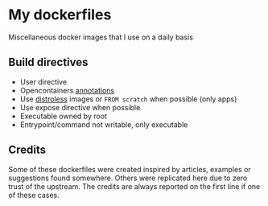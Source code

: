 # My dockerfiles

Miscellaneous docker images that I use on a daily basis

## Build directives

- User directive
- Opencontainers [annotations](https://github.com/opencontainers/image-spec/blob/main/annotations.md#pre-defined-annotation-keys)
- Use [distroless](https://github.com/GoogleContainerTools/distroless) images or `FROM scratch` when possible (only apps)
- Use expose directive when possible
- Executable owned by root
- Entrypoint/command not writable, only executable

## Credits

Some of these dockerfiles were created inspired by articles, examples or
suggestions found somewhere. Others were replicated here due to zero trust of the upstream.
The credits are always reported on the first line if one of these cases.
